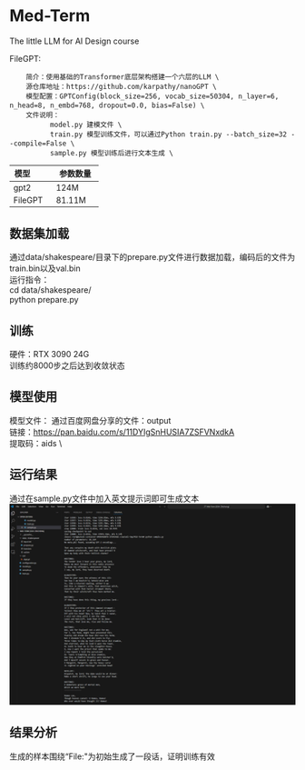 # Med-Term
The little LLM for AI Design course

FileGPT:

        简介：使用基础的Transformer底层架构搭建一个六层的LLM \
        源仓库地址：https://github.com/karpathy/nanoGPT \
        模型配置：GPTConfig(block_size=256, vocab_size=50304, n_layer=6, n_head=8, n_embd=768, dropout=0.0, bias=False) \
        文件说明：
              model.py 建模文件 \
              train.py 模型训练文件，可以通过Python train.py --batch_size=32 --compile=False \
              sample.py 模型训练后进行文本生成 \


| 模型         | 参数数量 |
| ------------| -------- |
| gpt2        | 124M     |
| FileGPT     | 81.11M     |

## 数据集加载
通过data/shakespeare/目录下的prepare.py文件进行数据加载，编码后的文件为train.bin以及val.bin \
运行指令： \
cd data/shakespeare/ \
python prepare.py

## 训练
硬件：RTX 3090 24G \
训练约8000步之后达到收敛状态

## 模型使用
模型文件：
        通过百度网盘分享的文件：output \
        链接：https://pan.baidu.com/s/11DYIgSnHUSIA7ZSFVNxdkA  \
        提取码：aids \

## 运行结果
通过在sample.py文件中加入英文提示词即可生成文本
![img_1.png](img_1.png)

## 结果分析
生成的样本围绕“File:"为初始生成了一段话，证明训练有效
